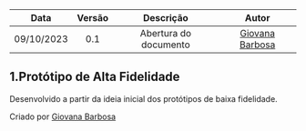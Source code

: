 | Data       | Versão | Descrição                      | Autor |
| :--------: | :----: | :----------------------------: | :-------: |
| 09/10/2023 |  0.1   |     Abertura do documento      | [Giovana Barbosa ](https://github.com/gio221)  |


## 1.Protótipo de Alta Fidelidade

Desenvolvido a partir da ideia inicial dos protótipos de baixa fidelidade.



Criado por [Giovana Barbosa ](https://github.com/gio221)  